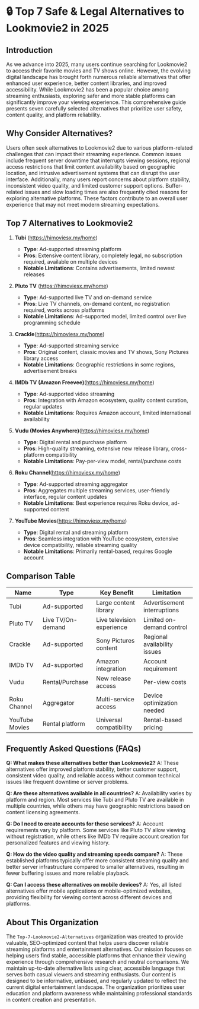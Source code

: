 # 🔒 Top 7 Safe & Legal Alternatives to Lookmovie2 in 2025

## Introduction

As we advance into 2025, many users continue searching for Lookmovie2 to access their favorite movies and TV shows online. However, the evolving digital landscape has brought forth numerous reliable alternatives that offer enhanced user experience, better content libraries, and improved accessibility. While Lookmovie2 has been a popular choice among streaming enthusiasts, exploring safer and more stable platforms can significantly improve your viewing experience. This comprehensive guide presents seven carefully selected alternatives that prioritize user safety, content quality, and platform reliability.

## Why Consider Alternatives?

Users often seek alternatives to Lookmovie2 due to various platform-related challenges that can impact their streaming experience. Common issues include frequent server downtime that interrupts viewing sessions, regional access restrictions that limit content availability based on geographic location, and intrusive advertisement systems that can disrupt the user interface. Additionally, many users report concerns about platform stability, inconsistent video quality, and limited customer support options. Buffer-related issues and slow loading times are also frequently cited reasons for exploring alternative platforms. These factors contribute to an overall user experience that may not meet modern streaming expectations.

## Top 7 Alternatives to Lookmovie2

1. **Tubi** (https://himoviesx.my/home)
   - **Type**: Ad-supported streaming platform
   - **Pros**: Extensive content library, completely legal, no subscription required, available on multiple devices
   - **Notable Limitations**: Contains advertisements, limited newest releases

2. **Pluto TV** (https://himoviesx.my/home)
   - **Type**: Ad-supported live TV and on-demand service
   - **Pros**: Live TV channels, on-demand content, no registration required, works across platforms
   - **Notable Limitations**: Ad-supported model, limited control over live programming schedule

3. **Crackle**(https://himoviesx.my/home)
   - **Type**: Ad-supported streaming service
   - **Pros**: Original content, classic movies and TV shows, Sony Pictures library access
   - **Notable Limitations**: Geographic restrictions in some regions, advertisement breaks

4. **IMDb TV (Amazon Freevee)**(https://himoviesx.my/home)
   - **Type**: Ad-supported video streaming
   - **Pros**: Integration with Amazon ecosystem, quality content curation, regular updates
   - **Notable Limitations**: Requires Amazon account, limited international availability

5. **Vudu (Movies Anywhere)**(https://himoviesx.my/home)
   - **Type**: Digital rental and purchase platform
   - **Pros**: High-quality streaming, extensive new release library, cross-platform compatibility
   - **Notable Limitations**: Pay-per-view model, rental/purchase costs

6. **Roku Channel**(https://himoviesx.my/home)
   - **Type**: Ad-supported streaming aggregator
   - **Pros**: Aggregates multiple streaming services, user-friendly interface, regular content updates
   - **Notable Limitations**: Best experience requires Roku device, ad-supported content

7. **YouTube Movies**(https://himoviesx.my/home)
   - **Type**: Digital rental and streaming platform
   - **Pros**: Seamless integration with YouTube ecosystem, extensive device compatibility, reliable streaming quality
   - **Notable Limitations**: Primarily rental-based, requires Google account

## Comparison Table

| Name | Type | Key Benefit | Limitation |
|------|------|-------------|------------|
| Tubi | Ad-supported | Large content library | Advertisement interruptions |
| Pluto TV | Live TV/On-demand | Live television experience | Limited on-demand control |
| Crackle | Ad-supported | Sony Pictures content | Regional availability issues |
| IMDb TV | Ad-supported | Amazon integration | Account requirement |
| Vudu | Rental/Purchase | New release access | Per-view costs |
| Roku Channel | Aggregator | Multi-service access | Device optimization needed |
| YouTube Movies | Rental platform | Universal compatibility | Rental-based pricing |

## Frequently Asked Questions (FAQs)

**Q: What makes these alternatives better than Lookmovie2?**
A: These alternatives offer improved platform stability, better customer support, consistent video quality, and reliable access without common technical issues like frequent downtime or server problems.

**Q: Are these alternatives available in all countries?**
A: Availability varies by platform and region. Most services like Tubi and Pluto TV are available in multiple countries, while others may have geographic restrictions based on content licensing agreements.

**Q: Do I need to create accounts for these services?**
A: Account requirements vary by platform. Some services like Pluto TV allow viewing without registration, while others like IMDb TV require account creation for personalized features and viewing history.

**Q: How do the video quality and streaming speeds compare?**
A: These established platforms typically offer more consistent streaming quality and better server infrastructure compared to smaller alternatives, resulting in fewer buffering issues and more reliable playback.

**Q: Can I access these alternatives on mobile devices?**
A: Yes, all listed alternatives offer mobile applications or mobile-optimized websites, providing flexibility for viewing content across different devices and platforms.

## About This Organization

The `Top-7-Lookmovie2-Alternatives` organization was created to provide valuable, SEO-optimized content that helps users discover reliable streaming platforms and entertainment alternatives. Our mission focuses on helping users find stable, accessible platforms that enhance their viewing experience through comprehensive research and neutral comparisons. We maintain up-to-date alternative lists using clear, accessible language that serves both casual viewers and streaming enthusiasts. Our content is designed to be informative, unbiased, and regularly updated to reflect the current digital entertainment landscape. The organization prioritizes user education and platform awareness while maintaining professional standards in content creation and presentation.
